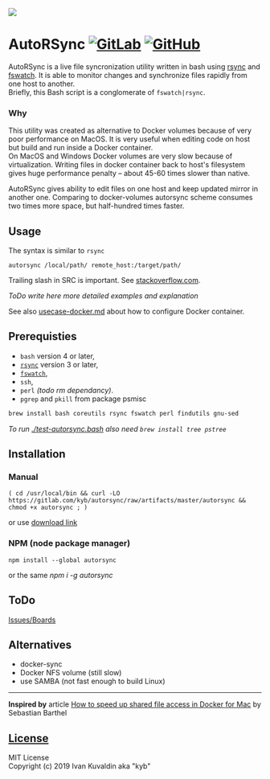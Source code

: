 [![](https://gitlab.com/kyb/autorsync/badges/master/pipeline.svg)](https://gitlab.com/kyb/autorsync/pipelines?scope=branches)

# AutoRSync [![GitLab](https://img.shields.io/badge/gitlab-main-blue?style=flat-square&logo=gitlab&color=2B5)](https://gitlab.com/kyb/autorsync) [![GitHub](https://img.shields.io/badge/GitHub-mirror-blue?style=flat-square&logo=GitHub&color=78A)](https://github.com/ivakyb/autorsync)

AutoRSync is a live file syncronization utility written in bash using [rsync](https://rsync.samba.org/) and [fswatch](https://github.com/emcrisostomo/fswatch).
It is able to monitor changes and synchronize files rapidly from one host to another.  
Briefly, this Bash script is a conglomerate of `fswatch|rsync`.

### Why
This utility was created as alternative to Docker volumes because of very poor performance on MacOS. 
It is very useful when editing code on host but build and run inside a Docker container.  
On MacOS and Windows Docker volumes are very slow because of virtualization.
Writing files in docker container back to host's filesystem gives huge performance penalty – about 45-60 times slower than native. 

AutoRSync gives ability to edit files on one host and keep updated mirror in another one.
Comparing to docker-volumes autorsync scheme consumes two times more space, but half-hundred times faster. 


## Usage
The syntax is similar to `rsync`
```
autorsync /local/path/ remote_host:/target/path/
```
Trailing slash in SRC is important. See [stackoverflow.com](https://stackoverflow.com/questions/20300971/rsync-copy-directory-contents-but-not-directory-itself).

*ToDo write here more detailed examples and explanation*

See also [usecase-docker.md](usecase-docker.md) about how to configure Docker container.

## Prerequisties
*  `bash` version 4 or later, 
*  [`rsync`](https://rsync.samba.org/) version 3 or later,
*  [`fswatch`](https://github.com/emcrisostomo/fswatch), 
*  `ssh`, 
*  `perl` *(todo rm dependancy)*.
*  `pgrep` and `pkill` from package psmisc

```sh
brew install bash coreutils rsync fswatch perl findutils gnu-sed
```
*To run [./test-autorsync.bash](./test-autorsync.bash) also need `brew install tree pstree`*


## Installation

### Manual

    ( cd /usr/local/bin && curl -LO https://gitlab.com/kyb/autorsync/raw/artifacts/master/autorsync && chmod +x autorsync ; ) 

or use [download link](https://gitlab.com/kyb/autorsync/raw/artifacts/master/autorsync)

### NPM (node package manager)

    npm install --global autorsync
    
or the same *npm i -g autorsync*

## ToDo
[Issues/Boards](https://gitlab.com/kyb/autorsync/-/boards)

## Alternatives
* docker-sync
* Docker NFS volume (still slow)
* use SAMBA (not fast enough to build Linux)

---
**Inspired by** article [How to speed up shared file access in Docker for Mac][2] by Sebastian Barthel

  [2]: https://medium.freecodecamp.org/speed-up-file-access-in-docker-for-mac-fbeee65d0ee7
  [3]: https://www.jeffgeerling.com/blog/2020/revisiting-docker-macs-performance-nfs-volumes


## [License](LICENSE)
MIT License  
Copyright (c) 2019 Ivan Kuvaldin aka "kyb"
